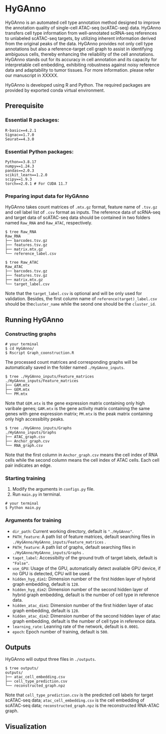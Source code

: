 # HyGAnno
HyGAnno is an automated cell type annotation method designed to improve the annotation quality of single-cell ATAC-seq (scATAC-seq) data. HyGAnno transfers cell type information from well-annotated scRNA-seq references to unlabeled scATAC-seq targets, 
by utilizing inherent information derived from the original peaks of the data. HyGAnno provides not only cell type annotations but also a reference-target cell graph to assist in identifying ambiguous cells, thereby enhancing the reliability of the cell annotations. HyGAnno stands out for its accuracy in cell annotation and its capacity for interpretable cell embedding, exhibiting robustness against noisy reference data and adaptability to tumor tissues. For more information. please refer our manuscript in XXXXX.

HyGAnno is developed using R and Python. The required packages are provided by exported conda virtual environment.
## Prerequisite 
### Essential R packages: 
```
R-basic==4.2.1
Signac==1.7.0
Seurat==4.3.0
```
### Essential Python packages:  
```
Python==3.8.17
numpy==1.24.3
pandas==2.0.3
scikit_learn==1.2.0
scipy==1.9.3
torch==2.0.1 # For CUDA 11.7
```
### Preparing input data for HyGAnno
HyGAnno takes count matrices of `.mtx.gz` format, feature name of `.tsv.gz` and cell label list of `.csv` format as inputs. The reference data of scRNA-seq and target data of scATAC-seq data should be contained in two folders named `Raw_RNA` and `Raw_ATAC`, respectively. 
```
$ tree Raw_RNA
Raw_RNA
├── barcodes.tsv.gz
├── features.tsv.gz
├── matrix.mtx.gz
└── reference_label.csv

$ tree Raw_ATAC
Raw_ATAC
├── barcodes.tsv.gz
├── features.tsv.gz
├── matrix.mtx.gz
└── target_label.csv 
```
Note that the `target_label.csv` is optional and will be only used for validation. Besides, the first column name of `reference(target)_label.csv` should be the`cluster_name` while the seond one should be the `cluster_id`.
## Running HyGAnno

### Constructing graphs
```
# your terminal
$ cd HyGAnno/
$ Rscript Graph_coonstruction.R
```
The processed count matrices and corresponding graphs will be automatically saved in the folder named `./HyGAnno_inputs`.
```
$ tree ./HyGAnno_inputs/Feature_matrices
./HyGAnno_inputs/Feature_matrices
├── GAM.mtx 
├── GEM.mtx 
└── PM.mtx 
```
Note that `GEM.mtx` is the gene expression matrix containing only high varibale genes; `GAM.mtx` is the gene activity matrix containing the same genes with gene expression matrix; `PM.mtx` is the peak matrix containing only high accessiblity peaks.
```
$ tree ./HyGAnno_inputs/Graphs
./HyGAnno_inputs/Graphs
├── ATAC_graph.csv
├── Anchor_graph.csv
└── RNA_graph.csv
```
Note that the first column in `Anchor_graph.csv` means the cell index of RNA cells while the second column means the cell index of ATAC cells. Each cell pair indicates an edge.

### Starting training
1. Modify the arguments in `configs.py` file.
2. Run `main.py` in terminal.
```
# your terminal
$ Python main.py
```
### Arguments for training
- `dir_path`: Current working directory, default is `"./HyGAnno"`.
- `PATH_feature`: A path list of feature matrices, default searching files in `./HyGAnno/HyGAnno_inputs/Feature_matrices` .
- `PATH_feature`: A path list of graphs, default searching files in `./HyGAnno/HyGAnno_inputs/Graphs` .
- `taget_label`: Accessibilty of the ground truth of target labels, default is `"False"`.
- `use_GPU`: Usage of the GPU, automatically detect avaliable GPU device, if no GPU is detected, CPU will be used.
- `hidden_hyg_dim1`: Dimension number of the first hidden layer of hybrid graph embedding, default is `128`.
- `hidden_hyg_dim2`: Dimension number of the second hidden layer of hybrid graph embedding, default is the number of cell type in reference data.
- `hidden_atac_dim1`: Dimension number of the first hidden layer of atac graph embedding, default is `128`.
- `hidden_atac_dim2`: Dimension number of the second hidden layer of atac graph embedding, default is the number of cell type in reference data.
- `learning_rate`: Leanring rate of the network, default is `0.0001`.
- `epoch`: Epoch number of training, default is `500`.

## Outputs
HyGAnno will output three files in `./outputs`.
```
$ tree outputs/
outputs/
├── atac_cell_embedding.csv
├── cell_type_prediction.csv
└── reconstructed_graph.npz
```
Note that `cell_type_prediction.csv` is the predicted cell labels for target scATAC-seq data; `atac_cell_embedding.csv` is the cell embedding of scATAC-seq data; `reconstructed_graph.npz` is the reconstructed RNA-ATAC graph. 

## Visualization



































